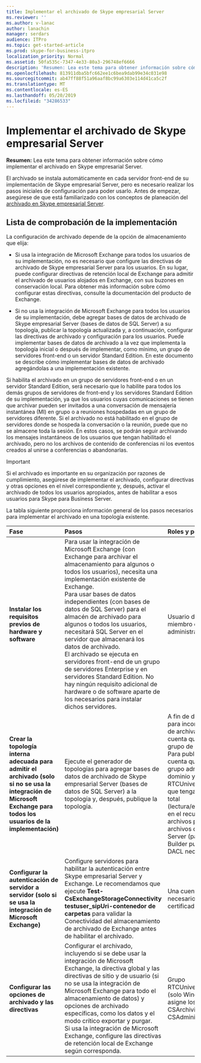 ```yaml
---
title: Implementar el archivado de Skype empresarial Server
ms.reviewer: ''
ms.author: v-lanac
author: lanachin
manager: serdars
audience: ITPro
ms.topic: get-started-article
ms.prod: skype-for-business-itpro
localization_priority: Normal
ms.assetid: 50fa535c-7347-4e33-80a3-296748ef6666
description: 'Resumen: Lea este tema para obtener información sobre cómo implementar el archivado en Skype empresarial Server.'
ms.openlocfilehash: 813911dba5bfc662ee1c6bea9dab99e34c031e98
ms.sourcegitcommit: ab47ff88f51a96aaf8bc99a6303e114d41ca5c2f
ms.translationtype: MT
ms.contentlocale: es-ES
ms.lasthandoff: 05/20/2019
ms.locfileid: "34286533"
---
```

# <a name="deploy-archiving-for-skype-for-business-server"></a>Implementar el archivado de Skype empresarial Server
 
**Resumen:** Lea este tema para obtener información sobre cómo implementar el archivado en Skype empresarial Server.
  
El archivado se instala automáticamente en cada servidor front-end de su implementación de Skype empresarial Server, pero es necesario realizar los pasos iniciales de configuración para poder usarlo. Antes de empezar, asegúrese de que está familiarizado con los conceptos de planeación del [archivado en Skype empresarial Server](../../plan-your-deployment/archiving/archiving.md).
  
## <a name="deployment-checklist"></a>Lista de comprobación de la implementación

La configuración de archivado depende de la opción de almacenamiento que elija: 
  
- Si usa la integración de Microsoft Exchange para todos los usuarios de su implementación, no es necesario que configure las directivas de archivado de Skype empresarial Server para los usuarios. En su lugar, puede configurar directivas de retención local de Exchange para admitir el archivado de usuarios alojados en Exchange, con sus buzones en conservación local. Para obtener más información sobre cómo configurar estas directivas, consulte la documentación del producto de Exchange.
    
- Si no usa la integración de Microsoft Exchange para todos los usuarios de su implementación, debe agregar bases de datos de archivado de Skype empresarial Server (bases de datos de SQL Server) a su topología, publicar la topología actualizada y, a continuación, configurar las directivas de archivado y configuración para los usuarios. Puede implementar bases de datos de archivado a la vez que implementa la topología inicial o después de implementar, como mínimo, un grupo de servidores front-end o un servidor Standard Edition. En este documento se describe cómo implementar bases de datos de archivado agregándolas a una implementación existente.
    
Si habilita el archivado en un grupo de servidores front-end o en un servidor Standard Edition, será necesario que lo habilite para todos los demás grupos de servidores de front-end y los servidores Standard Edition de su implementación, ya que los usuarios cuyas comunicaciones se tienen que archivar pueden ser invitados a una conversación de mensajería instantánea (MI) en grupo o a reuniones hospedadas en un grupo de servidores diferente. Si el archivado no está habilitado en el grupo de servidores donde se hospeda la conversación o la reunión, puede que no se almacene toda la sesión. En estos casos, se podrán seguir archivando los mensajes instantáneos de los usuarios que tengan habilitado el archivado, pero no los archivos de contenido de conferencias ni los eventos creados al unirse a conferencias o abandonarlas.
  
> [!IMPORTANT]
> Si el archivado es importante en su organización por razones de cumplimiento, asegúrese de implementar el archivado, configurar directivas y otras opciones en el nivel correspondiente y, después, activar el archivado de todos los usuarios apropiados, antes de habilitar a esos usuarios para Skype para Business Server. 
  
La tabla siguiente proporciona información general de los pasos necesarios para implementar el archivado en una topología existente.
  
|**Fase**|**Pasos**|**Roles y pertenencias a grupos**|**Documentación**|
|:-----|:-----|:-----|:-----|
|**Instalar los requisitos previos de hardware y software** <br/> |Para usar la integración de Microsoft Exchange (con Exchange para archivar el almacenamiento para algunos o todos los usuarios), necesita una implementación existente de Exchange.  <br/> Para usar bases de datos independientes (con bases de datos de SQL Server) para el almacén de archivado para algunos o todos los usuarios, necesitará SQL Server en el servidor que almacenará los datos de archivado.  <br/> El archivado se ejecuta en servidores front-end de un grupo de servidores Enterprise y en servidores Standard Edition. No hay ningún requisito adicional de hardware o de software aparte de los necesarios para instalar dichos servidores.  <br/> |Usuario de dominio que es miembro del grupo de administradores locales.  <br/> |[Server requirements for Skype for Business Server 2015](../../plan-your-deployment/requirements-for-your-environment/server-requirements.md) <br/> [Environmental requirements for Skype for Business Server 2015](../../plan-your-deployment/requirements-for-your-environment/environmental-requirements.md) <br/>  [Plan para la integración de Skype Empresarial y Exchange](../../plan-your-deployment/integrate-with-exchange/integrate-with-exchange.md) <br/>[Requisitos del sistema para Skype empresarial Server 2019](../../../SfBServer2019/plan/system-requirements.md) |
|**Crear la topología interna adecuada para admitir el archivado (solo si no se usa la integración de Microsoft Exchange para todos los usuarios de la implementación)** <br/> |Ejecute el generador de topologías para agregar bases de datos de archivado de Skype empresarial Server (bases de datos de SQL Server) a la topología y, después, publique la topología.  <br/> |A fin de definir una topología para incorporar bases de datos de archivado, se necesita una cuenta que pertenezca al grupo de usuarios locales.  <br/> Para publicar la topología, una cuenta que sea miembro del grupo administradores del dominio y del grupo RTCUniversalServerAdmins, y que tenga permisos de control total (lectura/escritura/modificación) en el recurso compartido de archivos para el almacén de archivos de Skype empresarial Server (para que la topología Builder puede configurar las DACL necesarias).  <br/> |[Agregar bases de datos de archivado a una implementación existente en Skype empresarial Server](add-archiving-databases.md) <br/> |
|**Configurar la autenticación de servidor a servidor (solo si se usa la integración de Microsoft Exchange)** <br/> |Configure servidores para habilitar la autenticación entre Skype empresarial Server y Exchange. Le recomendamos que ejecute **Test-CsExchangeStorageConnectivity testuser_sipUri-contenedor de carpetas** para validar la Conectividad del almacenamiento de archivado de Exchange antes de habilitar el archivado. <br/> |Una cuenta con los permisos necesarios para administrar certificados en los servidores.  <br/> |Administrar la autenticación de servidor a servidor  <br/> |
|**Configurar las opciones de archivado y las directivas** <br/> |Configurar el archivado, incluyendo si se debe usar la integración de Microsoft Exchange, la directiva global y las directivas de sitio y de usuario (si no se usa la integración de Microsoft Exchange para todo el almacenamiento de datos) y opciones de archivado específicas, como los datos y el modo crítico exportar y purgar.  <br/> Si usa la integración de Microsoft Exchange, configure las directivas de retención local de Exchange según corresponda.  <br/> |Grupo RTCUniversalServerAdmins (solo Windows PowerShell) o asigne los usuarios al rol CSArchivingAdministrator o CSAdministrator.  <br/> |[Configurar opciones de archivado para Skype empresarial Server](configure-archiving-options.md) <br/> Documentación de producto de Exchange (si se usa la integración de Microsoft Exchange).  <br/> |
   

